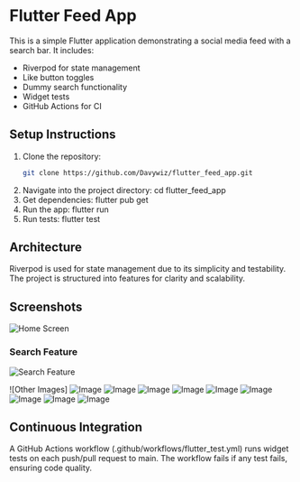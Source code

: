 # Flutter Feed App

This is a simple Flutter application demonstrating a social media feed with a search bar. It includes:
- Riverpod for state management
- Like button toggles
- Dummy search functionality
- Widget tests
- GitHub Actions for CI

## Setup Instructions

1. Clone the repository:
   ```bash
   git clone https://github.com/Davywiz/flutter_feed_app.git
2. Navigate into the project directory:
    cd flutter_feed_app
3. Get dependencies:
    flutter pub get
4. Run the app:
    flutter run
5. Run tests:
    flutter test

## Architecture
Riverpod is used for state management due to its simplicity and testability.
The project is structured into features for clarity and scalability.
## Screenshots
![Home Screen](screenshots/home_screen.png)

### Search Feature
![Search Feature](screenshots/search_feed.png)

![Other Images]
![Image](screenshots/action_bottom_sheet.png)
![Image](screenshots/add_post_bottom_sheet.png)
![Image](screenshots/bottom_nav_bar_toggle.png)
![Image](screenshots/liked_feed.png)
![Image](screenshots/swipe_image_post.png)
![Image](screenshots/view_image_post.png)
![Image](screenshots/view_one_image_post.png)
![Image](screenshots/view_four_image_post.png)
![Image](screenshots/view_three_image_post.png)

## Continuous Integration
 A GitHub Actions workflow (.github/workflows/flutter_test.yml) runs widget tests on each push/pull request to main.
The workflow fails if any test fails, ensuring code quality.

